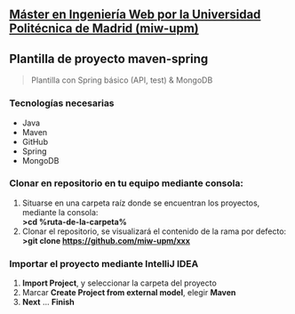 ## [Máster en Ingeniería Web por la Universidad Politécnica de Madrid (miw-upm)](http://miw.etsisi.upm.es)
## Plantilla de proyecto maven-spring
> Plantilla con Spring básico (API, test) & MongoDB

### Tecnologías necesarias
* Java
* Maven
* GitHub
* Spring
* MongoDB

### Clonar en repositorio en tu equipo mediante consola:
1. Situarse en una carpeta raíz donde se encuentran los proyectos, mediante la consola:  
 **>cd %ruta-de-la-carpeta%**
1. Clonar el repositorio, se visualizará el contenido de la rama por defecto:  
 **>git clone https://github.com/miw-upm/xxx**

### Importar el proyecto mediante IntelliJ IDEA
1. **Import Project**, y seleccionar la carpeta del proyecto
1. Marcar **Create Project from external model**, elegir **Maven**
1. **Next** … **Finish**
